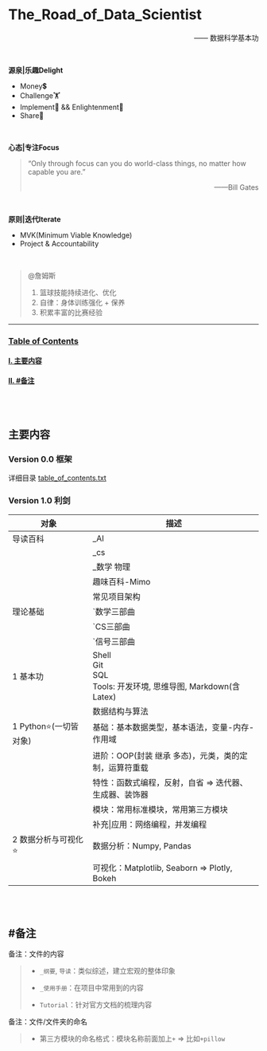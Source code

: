 # The_Road_of_Data_Scientist<a name="Start"></a>
<p align="right">—— 数据科学基本功</p>
<br>

**源泉|乐趣Delight**
- Money💲
- Challenge🏋️‍
- Implement💪 && Enlightenment🌈
- Share💖

<br>

**心态|专注Focus**<br>
> “Only through focus can you do world-class things, no matter how capable you are.”  
>
> <p align="right">——Bill Gates</p>

<br>

**原则|迭代Iterate**
- MVK(Minimum Viable Knowledge)
- Project & Accountability

<br>

> @詹姆斯
> 1. 篮球技能持续进化、优化
> 2. 自律：身体训练强化 + 保养
> 3. 积累丰富的比赛经验

---
### [Table of Contents](#Start)
#### [I. 主要内容](#Contents)
#### [II. #备注](#Remarks)

<br>
<br>

## 主要内容 <a name="Contents"></a>
### Version 0.0 框架
详细目录 [table_of_contents.txt](./table_of_contents.txt)  

### Version 1.0 利剑

| 对象                  | 描述                                                         |
| --------------------- | ------------------------------------------------------------ |
| 导读百科              | _AI                                                          |
|                       | _cs                                                          |
|                       | _数学 物理                                                   |
|                       | 趣味百科-Mimo                                                |
|                       | 常见项目架构                                                 |
| 理论基础              | `数学三部曲|高数，线代，概统`<br>  数值计算，最优化<br>  分布式事件系统 |
|                       | `CS三部曲|编程(OOP)，数据结构与算法，计算机网络`<br>  软件工程，设计模式 |
|                       | `信号三部曲|信号与系统，测量技术，数字信号处理`<br>  图像处理，模式识别，信息融合 |
| 1 基本功              | Shell<br>Git<br>SQL<br>Tools: 开发环境, 思维导图, Markdown(含Latex) |
|                       | 数据结构与算法                                               |
| 1 Python⭐(一切皆对象) | 基础：基本数据类型，基本语法，变量-内存-作用域               |
|                       | 进阶：OOP(封装 继承 多态)，元类，类的定制，运算符重载        |
|                       | 特性：函数式编程，反射，自省 => 迭代器、生成器、装饰器       |
|                       | 模块：常用标准模块，常用第三方模块                           |
|                       | 补充\|应用：网络编程，并发编程                               |
| 2 数据分析与可视化⭐   | 数据分析：Numpy, Pandas                                      |
|                       | 可视化：Matplotlib, Seaborn => Plotly, Bokeh                 |




<br>
<br>

## #备注 <a name="Remarks"></a>


备注：文件的内容

> - `_纲要`, `导读`：类似综述，建立宏观的整体印象
> - `_使用手册`：在项目中常用到的内容
>
> - `Tutorial`：针对官方文档的梳理内容


备注：文件/文件夹的命名

> - 第三方模块的命名格式：模块名称前面加上`+` => 比如`+pillow`
